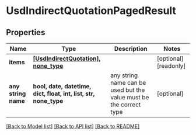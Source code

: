 # UsdIndirectQuotationPagedResult


## Properties
Name | Type | Description | Notes
------------ | ------------- | ------------- | -------------
**items** | [**[UsdIndirectQuotation], none_type**](UsdIndirectQuotation.md) |  | [optional] [readonly] 
**any string name** | **bool, date, datetime, dict, float, int, list, str, none_type** | any string name can be used but the value must be the correct type | [optional]

[[Back to Model list]](../README.md#documentation-for-models) [[Back to API list]](../README.md#documentation-for-api-endpoints) [[Back to README]](../README.md)



